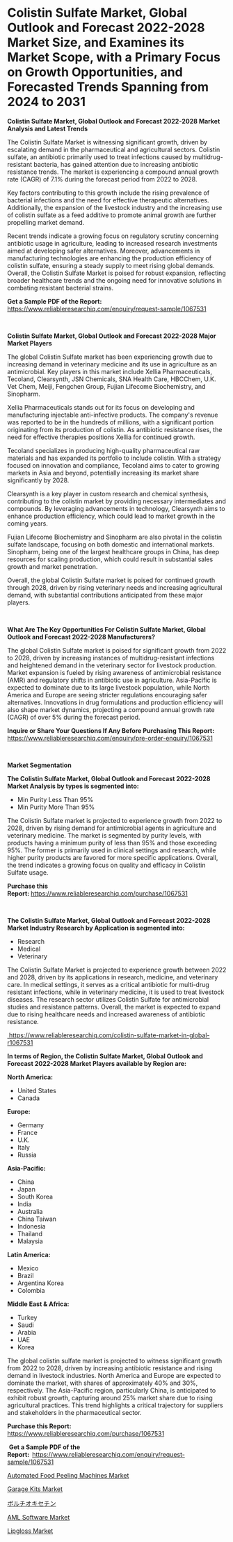 <p><h1>Colistin Sulfate Market, Global Outlook and Forecast 2022-2028 Market Size, and Examines its Market Scope, with a Primary Focus on Growth Opportunities, and Forecasted Trends Spanning from 2024 to 2031</h1></p><p><strong>Colistin Sulfate Market, Global Outlook and Forecast 2022-2028 Market Analysis and Latest Trends</strong></p>
<p><p>The Colistin Sulfate Market is witnessing significant growth, driven by escalating demand in the pharmaceutical and agricultural sectors. Colistin sulfate, an antibiotic primarily used to treat infections caused by multidrug-resistant bacteria, has gained attention due to increasing antibiotic resistance trends. The market is experiencing a compound annual growth rate (CAGR) of 7.1% during the forecast period from 2022 to 2028. </p><p>Key factors contributing to this growth include the rising prevalence of bacterial infections and the need for effective therapeutic alternatives. Additionally, the expansion of the livestock industry and the increasing use of colistin sulfate as a feed additive to promote animal growth are further propelling market demand. </p><p>Recent trends indicate a growing focus on regulatory scrutiny concerning antibiotic usage in agriculture, leading to increased research investments aimed at developing safer alternatives. Moreover, advancements in manufacturing technologies are enhancing the production efficiency of colistin sulfate, ensuring a steady supply to meet rising global demands. Overall, the Colistin Sulfate Market is poised for robust expansion, reflecting broader healthcare trends and the ongoing need for innovative solutions in combating resistant bacterial strains.</p></p>
<p><strong>Get a Sample PDF of the Report:&nbsp;</strong> <a href="https://www.reliableresearchiq.com/enquiry/request-sample/1067531">https://www.reliableresearchiq.com/enquiry/request-sample/1067531</a></p>
<p>&nbsp;</p>
<p><strong>Colistin Sulfate Market, Global Outlook and Forecast 2022-2028 Major Market Players</strong></p>
<p><p>The global Colistin Sulfate market has been experiencing growth due to increasing demand in veterinary medicine and its use in agriculture as an antimicrobial. Key players in this market include Xellia Pharmaceuticals, Tecoland, Clearsynth, JSN Chemicals, SNA Health Care, HBCChem, U.K. Vet Chem, Meiji, Fengchen Group, Fujian Lifecome Biochemistry, and Sinopharm.</p><p>Xellia Pharmaceuticals stands out for its focus on developing and manufacturing injectable anti-infective products. The company's revenue was reported to be in the hundreds of millions, with a significant portion originating from its production of colistin. As antibiotic resistance rises, the need for effective therapies positions Xellia for continued growth.</p><p>Tecoland specializes in producing high-quality pharmaceutical raw materials and has expanded its portfolio to include colistin. With a strategy focused on innovation and compliance, Tecoland aims to cater to growing markets in Asia and beyond, potentially increasing its market share significantly by 2028.</p><p>Clearsynth is a key player in custom research and chemical synthesis, contributing to the colistin market by providing necessary intermediates and compounds. By leveraging advancements in technology, Clearsynth aims to enhance production efficiency, which could lead to market growth in the coming years.</p><p>Fujian Lifecome Biochemistry and Sinopharm are also pivotal in the colistin sulfate landscape, focusing on both domestic and international markets. Sinopharm, being one of the largest healthcare groups in China, has deep resources for scaling production, which could result in substantial sales growth and market penetration.</p><p>Overall, the global Colistin Sulfate market is poised for continued growth through 2028, driven by rising veterinary needs and increasing agricultural demand, with substantial contributions anticipated from these major players.</p></p>
<p>&nbsp;</p>
<p><strong>What Are The Key Opportunities For Colistin Sulfate Market, Global Outlook and Forecast 2022-2028 Manufacturers?</strong></p>
<p><p>The global Colistin Sulfate market is poised for significant growth from 2022 to 2028, driven by increasing instances of multidrug-resistant infections and heightened demand in the veterinary sector for livestock production. Market expansion is fueled by rising awareness of antimicrobial resistance (AMR) and regulatory shifts in antibiotic use in agriculture. Asia-Pacific is expected to dominate due to its large livestock population, while North America and Europe are seeing stricter regulations encouraging safer alternatives. Innovations in drug formulations and production efficiency will also shape market dynamics, projecting a compound annual growth rate (CAGR) of over 5% during the forecast period.</p></p>
<p><strong>Inquire or Share Your Questions If Any Before Purchasing This Report:</strong> <a href="https://www.reliableresearchiq.com/enquiry/pre-order-enquiry/1067531">https://www.reliableresearchiq.com/enquiry/pre-order-enquiry/1067531</a></p>
<p>&nbsp;</p>
<p><strong>Market Segmentation</strong></p>
<p><strong>The Colistin Sulfate Market, Global Outlook and Forecast 2022-2028 Market Analysis by types is segmented into:</strong></p>
<p><ul><li>Min Purity Less Than 95%</li><li>Min Purity More Than 95%</li></ul></p>
<p><p>The Colistin Sulfate market is projected to experience growth from 2022 to 2028, driven by rising demand for antimicrobial agents in agriculture and veterinary medicine. The market is segmented by purity levels, with products having a minimum purity of less than 95% and those exceeding 95%. The former is primarily used in clinical settings and research, while higher purity products are favored for more specific applications. Overall, the trend indicates a growing focus on quality and efficacy in Colistin Sulfate usage.</p></p>
<p><strong>Purchase this Report:&nbsp;</strong><a href="https://www.reliableresearchiq.com/purchase/1067531">https://www.reliableresearchiq.com/purchase/1067531</a></p>
<p>&nbsp;</p>
<p><strong>The Colistin Sulfate Market, Global Outlook and Forecast 2022-2028 Market Industry Research by Application is segmented into:</strong></p>
<p><ul><li>Research</li><li>Medical</li><li>Veterinary</li></ul></p>
<p><p>The Colistin Sulfate Market is projected to experience growth between 2022 and 2028, driven by its applications in research, medicine, and veterinary care. In medical settings, it serves as a critical antibiotic for multi-drug resistant infections, while in veterinary medicine, it is used to treat livestock diseases. The research sector utilizes Colistin Sulfate for antimicrobial studies and resistance patterns. Overall, the market is expected to expand due to rising healthcare needs and increased awareness of antibiotic resistance.</p></p>
<p><a href="https://www.reliableresearchiq.com/colistin-sulfate-market-in-global-r1067531">&nbsp;https://www.reliableresearchiq.com/colistin-sulfate-market-in-global-r1067531</a></p>
<p><strong>In terms of Region, the Colistin Sulfate Market, Global Outlook and Forecast 2022-2028 Market Players available by Region are:</strong></p>
<p>
    <p> <strong> North America: </strong>
        <ul>
            <li>United States</li>
            <li>Canada</li>
        </ul>
        </p> 
    <p> <strong> Europe: </strong>
        <ul>
            <li>Germany</li>
            <li>France</li>
            <li>U.K.</li>
            <li>Italy</li>
            <li>Russia</li>
        </ul>
        </p> 
    <p> <strong> Asia-Pacific: </strong>
        <ul>
            <li>China</li>
            <li>Japan</li>
            <li>South Korea</li>
            <li>India</li>
            <li>Australia</li>
            <li>China Taiwan</li>
            <li>Indonesia</li>
            <li>Thailand</li>
            <li>Malaysia</li>
        </ul>
        </p> 
    <p> <strong> Latin America: </strong>
        <ul>
            <li>Mexico</li>
            <li>Brazil</li>
            <li>Argentina Korea</li>
            <li>Colombia</li>
        </ul>
        </p> 
    <p> <strong> Middle East & Africa: </strong>
        <ul>
            <li>Turkey</li>
            <li>Saudi</li>
            <li>Arabia</li>
            <li>UAE</li>
            <li>Korea</li>
        </ul>
    </p>
    </p>
<p><p>The global colistin sulfate market is projected to witness significant growth from 2022 to 2028, driven by increasing antibiotic resistance and rising demand in livestock industries. North America and Europe are expected to dominate the market, with shares of approximately 40% and 30%, respectively. The Asia-Pacific region, particularly China, is anticipated to exhibit robust growth, capturing around 25% market share due to rising agricultural practices. This trend highlights a critical trajectory for suppliers and stakeholders in the pharmaceutical sector.</p></p>
<p><strong>Purchase this Report: </strong><a href="https://www.reliableresearchiq.com/purchase/1067531">https://www.reliableresearchiq.com/purchase/1067531</a></p>
<p>&nbsp;<strong>Get a Sample PDF of the Report:&nbsp;&nbsp;</strong><a href="https://www.reliableresearchiq.com/enquiry/request-sample/1067531">https://www.reliableresearchiq.com/enquiry/request-sample/1067531</a></p>
<p><strong></strong></p>
<p><p><a href="https://issuu.com/reportprime-2/docs/automated-food-peeling-machines-mar_936688926fe823">Automated Food Peeling Machines Market</a></p><p><a href="https://medium.com/@chellamarie1961/garage-kits-market-report-by-product-type-pvg-clay-figma-others-end-use-offline-sales-online-25f11b19bbe1">Garage Kits Market</a></p><p><a href="https://medium.com/@lenorakris2023/%E3%83%9C%E3%83%AB%E3%83%86%E3%82%A3%E3%82%AA%E3%82%AD%E3%82%BB%E3%83%81%E3%83%B3%E5%B8%82%E5%A0%B4%E8%AA%BF%E6%9F%BB%E3%81%A8%E6%A5%AD%E7%95%8C%E3%81%AE%E9%80%B2%E5%8C%96-2031%E5%B9%B4%E3%81%BE%E3%81%A7%E3%81%AE%E4%BA%88%E6%B8%AC-ecfc1cf348fc">ボルチオキセチン</a></p><p><a href="https://www.linkedin.com/pulse/aml-software-market-outlook-forecast-from-2024-2031-insight-dial-jnirf?trackingId=dE9y2Ee%2FREOh0gQ6lHmYWA%3D%3D">AML Software Market</a></p><p><a href="https://medium.com/@chellamarie1961/insights-into-the-lipgloss-industry-market-financial-status-market-size-and-revenue-analysis-up-3b13f381fac6">Lipgloss Market</a></p></p>